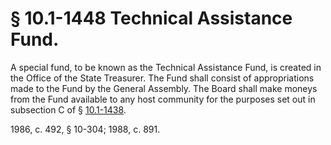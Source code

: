 # § 10.1-1448 Technical Assistance Fund.

<p>A special fund, to be known as the Technical Assistance Fund, is created in the Office of the State Treasurer. The Fund shall consist of appropriations made to the Fund by the General Assembly. The Board shall make moneys from the Fund available to any host community for the purposes set out in subsection C of § <a href='http://law.lis.virginia.gov/vacode/10.1-1438/'>10.1-1438</a>.</p><p>1986, c. 492, § 10-304; 1988, c. 891.</p>